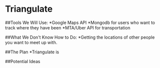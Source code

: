 # Triangulate

##Tools We Will Use:
*Google Maps API
*Mongodb for users who want to track where they have been
*MTA/Uber API for transportation

##What We Don't Know How to Do:
*Getting the locations of other people you want to meet up with.

##The Plan
*Triangulate is 

##Potential Ideas

